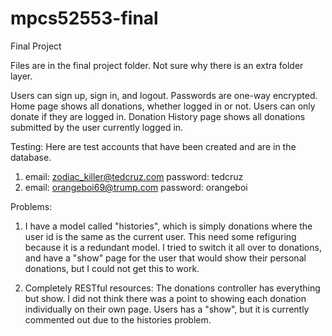 # mpcs52553-final
Final Project 

Files are in the final project folder. Not sure why there is an extra folder layer. 

Users can sign up, sign in, and logout. Passwords are one-way encrypted. 
Home page shows all donations, whether logged in or not. 
Users can only donate if they are logged in. 
Donation History page shows all donations submitted by the user currently logged in.

Testing: 
Here are test accounts that have been created and are in the database. 
1) email: zodiac_killer@tedcruz.com 
   password: tedcruz
2) email: orangeboi69@trump.com
   password: orangeboi

Problems:
1. I have a model called "histories", which is simply donations where the user id is the same as the current user. This need some refiguring because it is a redundant model. I tried to switch it all over to donations, and have a "show" page for the user that would show their personal donations, but I could not get this to work. 

2. Completely RESTful resources: The donations controller has everything but show. I did not think there was a point to showing each donation individually on their own page. Users has a "show", but it is currently commented out due to the histories problem. 

